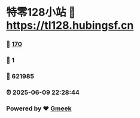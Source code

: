 # 特零128小站 :link: https://tl128.hubingsf.cn 
### :page_facing_up: [170](https://tl128.hubingsf.cn/tag.html) 
### :speech_balloon: 1 
### :hibiscus: 621985 
### :alarm_clock: 2025-06-09 22:28:44 
### Powered by :heart: [Gmeek](https://github.com/Meekdai/Gmeek)
